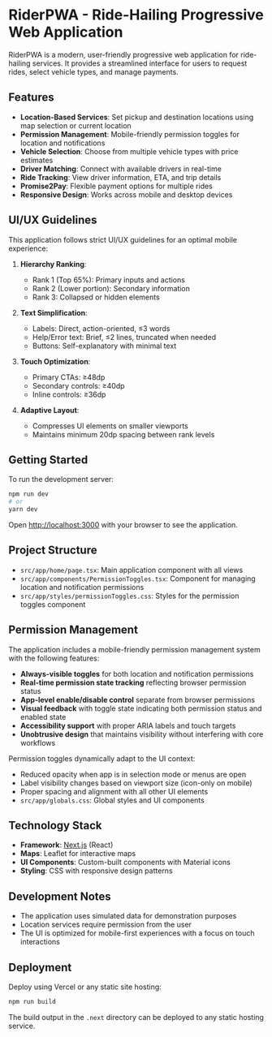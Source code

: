 # RiderPWA - Ride-Hailing Progressive Web Application

RiderPWA is a modern, user-friendly progressive web application for ride-hailing services. It provides a streamlined interface for users to request rides, select vehicle types, and manage payments.

## Features

- **Location-Based Services**: Set pickup and destination locations using map selection or current location
- **Permission Management**: Mobile-friendly permission toggles for location and notifications
- **Vehicle Selection**: Choose from multiple vehicle types with price estimates
- **Driver Matching**: Connect with available drivers in real-time
- **Ride Tracking**: View driver information, ETA, and trip details
- **Promise2Pay**: Flexible payment options for multiple rides
- **Responsive Design**: Works across mobile and desktop devices

## UI/UX Guidelines

This application follows strict UI/UX guidelines for an optimal mobile experience:

1. **Hierarchy Ranking**:
   - Rank 1 (Top 65%): Primary inputs and actions
   - Rank 2 (Lower portion): Secondary information
   - Rank 3: Collapsed or hidden elements

2. **Text Simplification**:
   - Labels: Direct, action-oriented, ≤3 words
   - Help/Error text: Brief, ≤2 lines, truncated when needed
   - Buttons: Self-explanatory with minimal text

3. **Touch Optimization**:
   - Primary CTAs: ≥48dp
   - Secondary controls: ≥40dp
   - Inline controls: ≥36dp

4. **Adaptive Layout**:
   - Compresses UI elements on smaller viewports
   - Maintains minimum 20dp spacing between rank levels

## Getting Started

To run the development server:

```bash
npm run dev
# or
yarn dev
```

Open [http://localhost:3000](http://localhost:3000) with your browser to see the application.

## Project Structure

- `src/app/home/page.tsx`: Main application component with all views
- `src/app/components/PermissionToggles.tsx`: Component for managing location and notification permissions
- `src/app/styles/permissionToggles.css`: Styles for the permission toggles component

## Permission Management

The application includes a mobile-friendly permission management system with the following features:

- **Always-visible toggles** for both location and notification permissions
- **Real-time permission state tracking** reflecting browser permission status
- **App-level enable/disable control** separate from browser permissions
- **Visual feedback** with toggle state indicating both permission status and enabled state
- **Accessibility support** with proper ARIA labels and touch targets
- **Unobtrusive design** that maintains visibility without interfering with core workflows

Permission toggles dynamically adapt to the UI context:
- Reduced opacity when app is in selection mode or menus are open
- Label visibility changes based on viewport size (icon-only on mobile)
- Proper spacing and alignment with all other UI elements
- `src/app/globals.css`: Global styles and UI components

## Technology Stack

- **Framework**: [Next.js](https://nextjs.org) (React)
- **Maps**: Leaflet for interactive maps
- **UI Components**: Custom-built components with Material icons
- **Styling**: CSS with responsive design patterns

## Development Notes

- The application uses simulated data for demonstration purposes
- Location services require permission from the user
- The UI is optimized for mobile-first experiences with a focus on touch interactions

## Deployment

Deploy using Vercel or any static site hosting:

```bash
npm run build
```

The build output in the `.next` directory can be deployed to any static hosting service.
